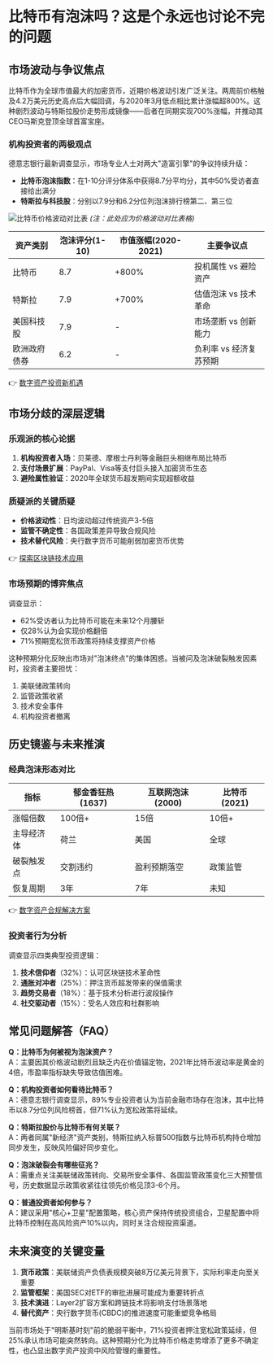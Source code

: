 # 比特币有泡沫吗？这是个永远也讨论不完的问题

## 市场波动与争议焦点

比特币作为全球市值最大的加密货币，近期价格波动引发广泛关注。两周前价格触及4.2万美元历史高点后大幅回调，与2020年3月低点相比累计涨幅超800%。这种剧烈波动与特斯拉股价走势形成镜像——后者在同期实现700%涨幅，并推动其CEO马斯克登顶全球首富宝座。

### 机构投资者的两极观点

德意志银行最新调查显示，市场专业人士对两大"造富引擎"的争议持续升级：
- **比特币泡沫指数**：在1-10分评分体系中获得8.7分平均分，其中50%受访者直接给出满分
- **特斯拉与科技股**：分别以7.9分和6.2分位列泡沫排行榜第二、第三位

![比特币价格波动对比表](#) *(注：此处应为价格波动对比表格)*

| 资产类别       | 泡沫评分(1-10) | 市值涨幅(2020-2021) | 主要争议点               |
|----------------|----------------|---------------------|--------------------------|
| 比特币         | 8.7            | +800%               | 投机属性 vs 避险资产     |
| 特斯拉         | 7.9            | +700%               | 估值泡沫 vs 技术革命     |
| 美国科技股     | 7.9            | -                   | 市场垄断 vs 创新能力     |
| 欧洲政府债券   | 6.2            | -                   | 负利率 vs 经济复苏预期   |

👉 [数字资产投资新机遇](https://bit.ly/okx_welcome)

## 市场分歧的深层逻辑

### 乐观派的核心论据
1. **机构投资者入场**：贝莱德、摩根士丹利等金融巨头相继布局比特币
2. **支付场景扩展**：PayPal、Visa等支付巨头接入加密货币生态
3. **避险属性验证**：2020年全球货币超发期间实现超额收益

### 质疑派的关键质疑
- **价格波动性**：日均波动超过传统资产3-5倍
- **监管不确定性**：各国政策差异导致合规风险
- **技术替代风险**：央行数字货币可能削弱加密货币优势

👉 [探索区块链技术应用](https://bit.ly/okx_welcome)

### 市场预期的博弈焦点

调查显示：
- 62%受访者认为比特币可能在未来12个月腰斩
- 仅28%认为会实现价格翻倍
- 71%预期宽松货币政策将持续支撑资产价格

这种预期分化反映出市场对"泡沫终点"的集体困惑。当被问及泡沫破裂触发因素时，投资者主要担忧：
1. 美联储政策转向
2. 监管政策收紧
3. 技术安全事件
4. 机构投资者撤离

## 历史镜鉴与未来推演

### 经典泡沫形态对比
| 指标         | 郁金香狂热(1637) | 互联网泡沫(2000) | 比特币(2021) |
|--------------|------------------|------------------|--------------|
| 涨幅倍数     | 100倍+           | 15倍             | 10倍+        |
| 主导经济体   | 荷兰             | 美国             | 全球         |
| 破裂触发点   | 交割违约         | 盈利预期落空     | 政策监管      |
| 恢复周期     | 3年              | 7年              | 未知          |

👉 [数字资产合规解决方案](https://bit.ly/okx_welcome)

### 投资者行为分析
调查显示四类典型投资逻辑：
1. **技术信仰者**（32%）：认可区块链技术革命性
2. **通胀对冲者**（25%）：押注货币超发带来的保值需求
3. **趋势交易者**（18%）：基于技术分析进行波段操作
4. **社交驱动者**（15%）：受名人效应和社群影响

## 常见问题解答（FAQ）

**Q：比特币为何被视为泡沫资产？**  
A：主要因其价格波动剧烈且缺乏内在价值锚定物，2021年比特币波动率是黄金的4倍，市盈率指标缺失导致估值困难。

**Q：机构投资者如何看待比特币？**  
A：德意志银行调查显示，89%专业投资者认为当前金融市场存在泡沫，其中比特币以8.7分位列风险榜首，但71%认为宽松政策将延续。

**Q：特斯拉股价与比特币有何关联？**  
A：两者同属"新经济"资产类别，特斯拉纳入标普500指数与比特币机构持仓增加同步发生，反映风险偏好同步变化。

**Q：泡沫破裂会有哪些征兆？**  
A：需重点关注美联储政策转向、交易所安全事件、各国监管政策变化三大预警信号，历史数据显示政策收紧往往领先价格见顶3-6个月。

**Q：普通投资者如何参与？**  
A：建议采用"核心+卫星"配置策略，核心资产保持传统投资组合，卫星配置中将比特币控制在高风险资产10%以内，同时关注合规投资渠道。

## 未来演变的关键变量

1. **货币政策**：美联储资产负债表规模突破8万亿美元背景下，实际利率走向至关重要
2. **监管框架**：美国SEC对ETF的审批进展可能成为重要转折点
3. **技术演进**：Layer2扩容方案和跨链技术将影响支付场景落地
4. **替代资产**：央行数字货币(CBDC)的推进速度可能重塑竞争格局

当前市场处于"明斯基时刻"前的脆弱平衡中，71%投资者押注宽松政策延续，但25%承认市场可能突然转向。这种预期分化为比特币价格走势增添了更多不确定性，也凸显出数字资产投资中风险管理的重要性。